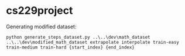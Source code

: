 # cs229project

Generating modified dataset:

```python generate_steps_dataset.py ..\..\dev\math_dataset ..\..\dev\modified_math_dataset extrapolate interpolate train-easy train-medium train-hard {start_index} {end_index}```
